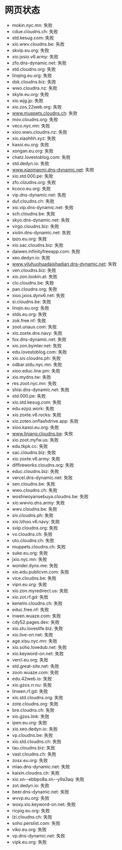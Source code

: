 # 网页状态
- mokin.nyc.mn: 失败
- cdue.cloudns.ch: 失败
- std.kesug.com: 失败
- xio.wwv.cloudns.be: 失败
- skvip.eu.org: 失败
- xio.jxsio.v6.army: 失败
- zfo.dns-dynamic.net: 失败
- std.cloudns.org: 失败
- linqing.eu.org: 失败
- dsk.cloudns.biz: 失败
- wwo.cloudns.nz: 失败
- skyle.eu.org: 失败
- xio.wjg.jp: 失败
- xio.zos.22web.org: 失败
- www.muppets.cloudns.ch: 失败
- mov.cloudns.org: 失败
- veco.nyc.mn: 失败
- xioo.wwo.cloudns.nz: 失败
- xio.xiaohhh.xyz: 失败
- kaxoi.eu.org: 失败
- xongan.eu.org: 失败
- chatz.lovestoblog.com: 失败
- std.dedyn.io: 失败
- www.xiaomaomi.dns-dynamic.net: 失败
- xio.std.000.pe: 失败
- zfo.cloudns.org: 失败
- kcoco.eu.org: 失败
- vip.dns-dynamic.net: 失败
- duf.cloudns.ch: 失败
- xio.vip.dns-dynamic.net: 失败
- sch.cloudns.be: 失败
- skyo.dns-dynamic.net: 失败
- virgo.cloudns.biz: 失败
- xiolin.dns-dynamic.net: 失败
- ipzo.eu.org: 失败
- xio.sac.cloudns.biz: 失败
- daiwen.infinityfreeapp.com: 失败
- xeo.dedyn.io: 失败
- www.yiluhuohuadaishadian.dns-dynamic.net: 失败
- ven.cloudns.biz: 失败
- xio.zon.lookin.at: 失败
- clo.cloudns.be: 失败
- pan.cloudns.org: 失败
- xioo.jxios.dynv6.net: 失败
- si.cloudns.be: 失败
- linqin.eu.org: 失败
- stds.eu.org: 失败
- zok.free.nf: 失败
- zoot.unaux.com: 失败
- xio.zoxte.dns.navy: 失败
- fox.dns-dynamic.net: 失败
- xio.zon.byinter.net: 失败
- edu.lovestoblog.com: 失败
- xio.siv.cloudns.ph: 失败
- odbar.stdu.nyc.mn: 失败
- xioo.educ.line.pm: 失败
- xio.mydns.tw: 失败
- res.zoot.nyc.mn: 失败
- shisi.dns-dynamic.net: 失败
- std.000.pe: 失败
- xio.std.kesug.com: 失败
- edu.ezpz.work: 失败
- xio.zoxte.v6.rocks: 失败
- xio.zoten.onflashdrive.app: 失败
- xioo.kaxoi.eu.org: 失败
- www.liniang.cloudns.be: 失败
- xio.zoot.myfw.us: 失败
- edu.tkpk.cc: 失败
- sac.cloudns.biz: 失败
- xio.zoxte.v6.army: 失败
- diffireworks.cloudns.org: 失败
- educ.cloudns.biz: 失败
- vercel.dns-dynamic.net: 失败
- sen.cloudns.be: 失败
- wwo.cloudns.ch: 失败
- woshiwoyansebuya.cloudns.be: 失败
- xio.wwvio.dns.army: 失败
- wwv.cloudns.be: 失败
- siv.cloudns.ph: 失败
- xio.lzhoo.v6.navy: 失败
- svip.cloudns.org: 失败
- vx.cloudns.ch: 失败
- uto.cloudns.ch: 失败
- muppets.cloudns.ch: 失败
- suke.eu.org: 失败
- jxio.nyc.mn: 失败
- wonder.dynx.me: 失败
- xio.edu.publicvm.com: 失败
- vice.cloudns.be: 失败
- vipn.eu.org: 失败
- xio.zon.myredirect.us: 失败
- xio.zot.rf.gd: 失败
- kenelm.cloudns.ch: 失败
- educ.free.nf: 失败
- inwen.wuaze.com: 失败
- cdy52.pages.dev: 失败
- xio.stu.loveslife.biz: 失败
- xio.live-on.net: 失败
- age.xisu.nyc.mn: 失败
- xio.soho.lovedub.net: 失败
- xio.keyword-on.net: 失败
- vercl.eu.org: 失败
- std.great-site.net: 失败
- zoon.wuaze.com: 失败
- edu.42web.io: 失败
- xio.gzos.rr.nu: 失败
- linwen.rf.gd: 失败
- xio.std.cloudns.org: 失败
- zote.cloudns.org: 失败
- bre.cloudns.ch: 失败
- xio.gzos.link: 失败
- ipen.eu.org: 失败
- xio.xeo.dedyn.io: 失败
- vp.cloudns.be: 失败
- xio.std.cloudns.ch: 失败
- tau.cloudns.biz: 失败
- vast.cloudns.ch: 失败
- zosx.eu.org: 失败
- miao.dns-dynamic.net: 失败
- kaixin.cloudns.ch: 失败
- xio.xn--ebbpo8a.xn--y9a3aq: 失败
- zot.dedyn.io: 失败
- beer.dns-dynamic.net: 失败
- wvvp.eu.org: 失败
- woxy.xio.keyword-on.net: 失败
- ricpig.eu.org: 失败
- lzi.cloudns.ch: 失败
- soho.perslist.com: 失败
- viko.eu.org: 失败
- vp.dns-dynamic.net: 失败
- vipk.eu.org: 失败
